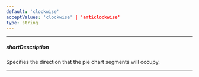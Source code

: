 ```yaml
---
default: 'clockwise'
acceptValues: 'clockwise' | 'anticlockwise'
type: string
---
```

---
##### shortDescription
Specifies the direction that the pie chart segments will occupy.

---
